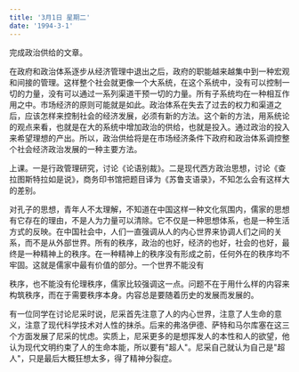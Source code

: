 ```yaml
---
title: '3月1日 星期二'
date: '1994-3-1'
---
```


完成政治供给的文章。

在政府和政治体系逐步从经济管理中退出之后，政府的职能越来越集中到一种宏观和间接的管理。这样整个社会就更像一个大系统，在这个系统中，没有可以控制一切的力量，没有可以通过一系列渠道干预一切的力量。所有子系统均在一种相互作用之中。市场经济的原则可能就是如此。政治体系在失去了过去的权力和渠道之后，应该怎样来控制社会的经济发展，必须有新的方法。这个新的方法，用系统论的观点来看，也就是在大的系统中增加政治的供给，也就是投入。通过政治的投入来希望理想的产出。所以，政治供给将是在市场经济条件下政府和政治体系调控整个社会经济政治发展的一种主要方法。

上课。一是行政管理研究，讨论《论语别裁》。二是现代西方政治思想，讨论《查拉图斯特拉如是说》，商务印书馆把题目译为《苏鲁支语录》，不知怎么会有这样大的差别。

对孔子的思想，青年人不太理解，不知道在中国这样一种文化氛围内，儒家的思想有它存在的理由，不是人为力量可以清除。它不仅是一种思想体系，也是一种生活方式的反映。在中国社会中，人们一直强调从人的内心世界来协调人们之间的关系，而不是从外部世界。所有的秩序，政治的也好，经济的也好，社会的也好，最终是一种精神上的秩序。在一种精神上的秩序没有形成之前，任何外在的秩序均不牢固。这就是儒家中最有价值的部分。一个世界不能没有

秩序，也不能没有伦理秩序，儒家比较强调这一点。问题不在于用什么样的内容来构筑秩序，而在于需要秩序本身。内容总是要随着历史的发展而发展的。

有一位同学在讨论尼采时说，尼采首先注意了人的内心世界，注意了人生命的意义，注意了现代科学技术对人性的抹杀。后来的弗洛伊德、萨特和马尔库塞在这三个方面发展了尼采的忧虑。实质上，尼采更多的是想挥发人的本性和人的欲望，他认为现代文明约束了人的生命本能，所以要有"超人"。尼采自己就认为自己是"超人"，只是最后大概狂想太多，得了精神分裂症。